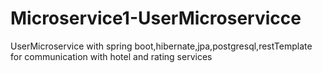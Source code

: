 # Microservice1-UserMicroservicce
UserMicroservice with spring boot,hibernate,jpa,postgresql,restTemplate for communication with hotel and rating services
